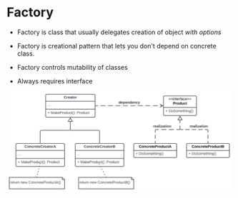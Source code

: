 # Factory

* Factory is class that usually delegates creation of object *with options*

* Factory is creational pattern that lets you don't depend on concrete class.

* Factory controls mutability of classes

* Always requires interface

![factory](factory-method-1.webp)
